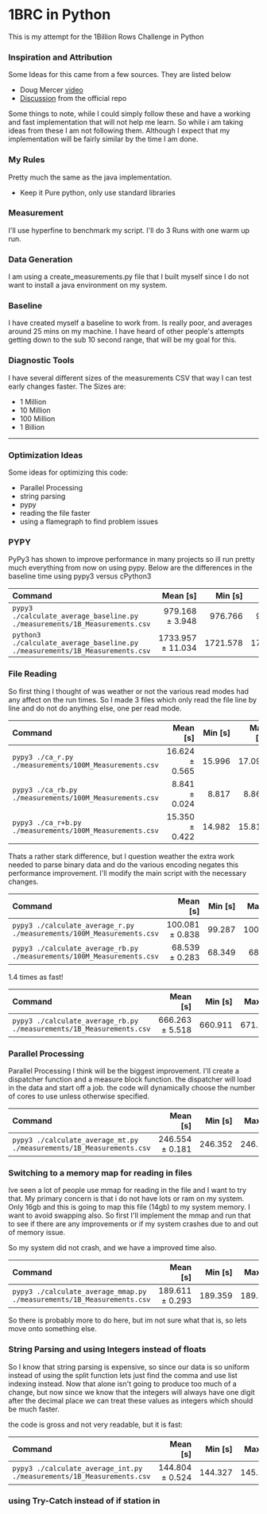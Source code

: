 # 1BRC in Python

This is my attempt for the 1Billion Rows Challenge in Python

### Inspiration and Attribution

Some Ideas for this came from a few sources. They are listed below
- Doug Mercer [video](https://www.youtube.com/watch?v=utTaPW32gKY&t=125s)
- [Discussion](https://github.com/gunnarmorling/1brc/discussions/62) from the official repo 

Some things to note, while I could simply follow these and have a working and fast implementation that will not help me learn. So while i am taking ideas from these I am not following them. Although I expect that my implementation will be fairly similar by the time I am done.  

### My Rules

Pretty much the same as the java implementation. 
 - Keep it Pure python, only use standard libraries

### Measurement

I'll use hyperfine to benchmark my script. I'll do 3 Runs with one warm up run.

### Data Generation

I am using a create_measurements.py file that I built myself since I do not want to install a java environment on my system.

### Baseline

I have created myself a baseline to work from. Is really poor, and averages around 25 mins on my machine. I have heard of other people's attempts getting down to the sub 10 second range, that will be my goal for this.

### Diagnostic Tools

I have several different sizes of the measurements CSV that way I can test early changes faster. The Sizes are:
- 1 Million
- 10 Million
- 100 Million
- 1 Billion

---

### Optimization Ideas

Some ideas for optimizing this code:
- Parallel Processing
- string parsing
- pypy
- reading the file faster
- using a flamegraph to find problem issues

### PYPY

PyPy3 has shown to improve performance in many projects so ill run pretty much everything from now on using pypy. Below are the differences in the baseline time using pypy3 versus cPython3

| Command | Mean [s] | Min [s] | Max [s] | Relative |
|:---|---:|---:|---:|---:|
| `pypy3 ./calculate_average_baseline.py ./measurements/1B_Measurements.csv` | 979.168 ± 3.948 | 976.766 | 983.724 | 1.00 |
| `python3 ./calculate_average_baseline.py ./measurements/1B_Measurements.csv` | 1733.957 ± 11.034 | 1721.578 | 1742.757 | 1.77 ± 0.01 |


### File Reading

So first thing I thought of was weather or not the various read modes had any affect on the run times. So I made 3 files which only read the file line by line and do not do anything else, one per read mode. 

| Command | Mean [s] | Min [s] | Max [s] | Relative |
|:---|---:|---:|---:|---:|
| `pypy3 ./ca_r.py ./measurements/100M_Measurements.csv` | 16.624 ± 0.565 | 15.996 | 17.091 | 1.88 ± 0.06 |
| `pypy3 ./ca_rb.py ./measurements/100M_Measurements.csv` | 8.841 ± 0.024 | 8.817 | 8.864 | 1.00 |
| `pypy3 ./ca_r+b.py ./measurements/100M_Measurements.csv` | 15.350 ± 0.422 | 14.982 | 15.810 | 1.74 ± 0.05 |

Thats a rather stark difference, but I question weather the extra work needed to parse binary data and do the various encoding negates this performance improvement. I'll modify the main script with the necessary changes.

| Command | Mean [s] | Min [s] | Max [s] | Relative |
|:---|---:|---:|---:|---:|
| `pypy3 ./calculate_average_r.py ./measurements/100M_Measurements.csv` | 100.081 ± 0.838 | 99.287 | 100.958 | 1.46 ± 0.01 |
| `pypy3 ./calculate_average_rb.py ./measurements/100M_Measurements.csv` | 68.539 ± 0.283 | 68.349 | 68.864 | 1.00 |

1.4 times as fast!

| Command | Mean [s] | Min [s] | Max [s] | Relative |
|:---|---:|---:|---:|---:|
| `pypy3 ./calculate_average_rb.py ./measurements/1B_Measurements.csv` | 666.263 ± 5.518 | 660.911 | 671.934 | 1.00 |


### Parallel Processing

Parallel Processing I think will be the biggest improvement. I'll create a dispatcher function and a measure block function. the dispatcher will load in the data and start off a job. the code will dynamically choose the number of cores to use unless otherwise specified.

| Command | Mean [s] | Min [s] | Max [s] | Relative |
|:---|---:|---:|---:|---:|
| `pypy3 ./calculate_average_mt.py ./measurements/1B_Measurements.csv` | 246.554 ± 0.181 | 246.352 | 246.700 | 1.00 |

### Switching to a memory map for reading in files

Ive seen a lot of people use mmap for reading in the file and I want to try that. My primary concern is that i do not have lots or ram on my system. Only 16gb and this is going to map this file (14gb) to my system memory. I want to avoid swapping also. So first I'll implement the mmap and run that to see if there are any improvements or if my system crashes due to and out of memory issue.

So my system did not crash, and we have a improved time also.

| Command | Mean [s] | Min [s] | Max [s] | Relative |
|:---|---:|---:|---:|---:|
| `pypy3 ./calculate_average_mmap.py ./measurements/1B_Measurements.csv` | 189.611 ± 0.293 | 189.359 | 189.932 | 1.00 |

So there is probably more to do here, but im not sure what that is, so lets move onto something else.

### String Parsing and using Integers instead of floats

So I know that string parsing is expensive, so since our data is so uniform instead of using the split function lets just find the comma and use list indexing instead. Now that alone isn't going to produce too much of a change, but now since we know that the integers will always have one digit after the decimal place we can treat these values as integers which should be much faster.

the code is gross and not very readable, but it is fast:

| Command | Mean [s] | Min [s] | Max [s] | Relative |
|:---|---:|---:|---:|---:|
| `pypy3 ./calculate_average_int.py ./measurements/1B_Measurements.csv` | 144.804 ± 0.524 | 144.327 | 145.365 | 1.00 |

### 





### using Try-Catch instead of if station in 




